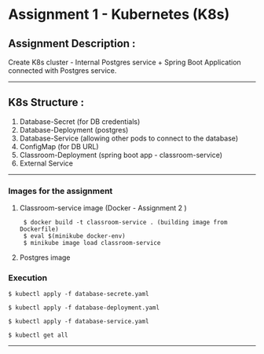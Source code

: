 # Assignment 1 - Kubernetes (K8s)

## Assignment Description :

Create K8s cluster - Internal Postgres service + Spring Boot Application connected with Postgres service.

---

## K8s Structure :

1. Database-Secret (for DB credentials)
2. Database-Deployment (postgres)
3. Database-Service (allowing other pods to connect to the database)
3. ConfigMap (for DB URL)
4. Classroom-Deployment (spring boot app - classroom-service)
5. External Service

---

### Images for the assignment

1. Classroom-service image (Docker - Assignment 2 )

        $ docker build -t classroom-service . (building image from Dockerfile)
        $ eval $(minikube docker-env)
        $ minikube image load classroom-service

2. Postgres image 

### Execution

    $ kubectl apply -f database-secrete.yaml

    $ kubectl apply -f database-deployment.yaml

    $ kubectl apply -f database-service.yaml

    $ kubectl get all

---

